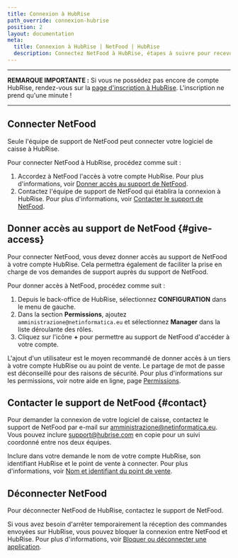 ```yaml
---
title: Connexion à HubRise
path_override: connexion-hubrise
position: 2
layout: documentation
meta:
  title: Connexion à HubRise | NetFood | HubRise
  description: Connectez NetFood à HubRise, étapes à suivre pour recevoir les commandes de différents canaux de vente dans votre logiciel de caisse.
---
```


---

**REMARQUE IMPORTANTE :** Si vous ne possédez pas encore de compte HubRise, rendez-vous sur la [page d'inscription à HubRise](https://manager.hubrise.com/signup). L'inscription ne prend qu'une minute !

---

## Connecter NetFood

Seule l'équipe de support de NetFood peut connecter votre logiciel de caisse à HubRise.

Pour connecter NetFood à HubRise, procédez comme suit :

1. Accordez à NetFood l'accès à votre compte HubRise. Pour plus d'informations, voir [Donner accès au support de NetFood](#give-access).
2. Contactez l'équipe de support de NetFood qui établira la connexion à HubRise. Pour plus d'informations, voir [Contacter le support de NetFood](#contact).

## Donner accès au support de NetFood {#give-access}

Pour connecter NetFood, vous devez donner accès au support de NetFood à votre compte HubRise. Cela permettra également de faciliter la prise en charge de vos demandes de support auprès du support de NetFood.

Pour donner accès à NetFood, procédez comme suit :

1. Depuis le back-office de HubRise, sélectionnez **CONFIGURATION** dans le menu de gauche.
2. Dans la section **Permissions**, ajoutez `amministrazione@netinformatica.eu` et sélectionnez **Manager** dans la liste déroulante des rôles.
3. Cliquez sur l'icône **+** pour permettre au support de NetFood d'accéder à votre compte.

L'ajout d'un utilisateur est le moyen recommandé de donner accès à un tiers à votre compte HubRise ou au point de vente. Le partage de mot de passe est déconseillé pour des raisons de sécurité. Pour plus d'informations sur les permissions, voir notre aide en ligne, page [Permissions](/docs/permissions).

## Contacter le support de NetFood {#contact}

Pour demander la connexion de votre logiciel de caisse, contactez le support de NetFood par e-mail sur amministrazione@netinformatica.eu. Vous pouvez inclure support@hubrise.com en copie pour un suivi coordonné entre nos deux équipes.

Inclure dans votre demande le nom de votre compte HubRise, son identifiant HubRise et le point de vente à connecter. Pour plus d'informations, voir [Nom et identifiant du point de vente](/docs/locations#location-name-and-id).

## Déconnecter NetFood

Pour déconnecter NetFood de HubRise, contactez le support de NetFood.

Si vous avez besoin d'arrêter temporairement la réception des commandes envoyées sur HubRise, vous pouvez bloquer la connexion entre NetFood et HubRise. Pour plus d'informations, voir [Bloquer ou déconnecter une application](/docs/connections#block-or-disconnect).
